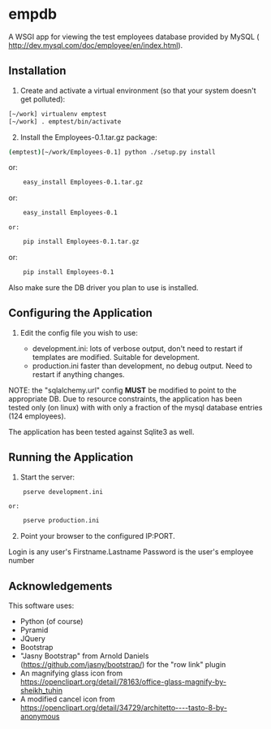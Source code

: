 # empdb

A WSGI app for viewing the test employees database provided by MySQL (
http://dev.mysql.com/doc/employee/en/index.html).


## Installation

1. Create and activate a virtual environment (so that your system doesn't get
   polluted):

```bash
[~/work] virtualenv emptest
[~/work] . emptest/bin/activate
```


2. Install the Employees-0.1.tar.gz package:

```bash
(emptest)[~/work/Employees-0.1] python ./setup.py install
```
   or:
```bash
    easy_install Employees-0.1.tar.gz
```
   or:
```bash
    easy_install Employees-0.1
```
    or:
```bash
    pip install Employees-0.1.tar.gz
```
   or:
```bash
    pip install Employees-0.1
```

Also make sure the DB driver you plan to use is installed.


## Configuring the Application

1. Edit the config file you wish to use:

    * development.ini: lots of verbose output, don't need to restart if
      templates are modified. Suitable for development.
    * production.ini faster than development, no debug output. Need to restart
      if anything changes.

NOTE: the "sqlalchemy.url" config **MUST** be modified to point to the
appropriate DB.  Due to resource constraints, the application has been tested
only (on linux) with with only a fraction of the mysql database entries (124
employees).
    
The application has been tested against Sqlite3 as well.


## Running the Application

1. Start the server:
```bash
    pserve development.ini
```
    or:
```bash
    pserve production.ini
```


2. Point your browser to the configured IP:PORT.

Login is any user's Firstname.Lastname
Password is the user's employee number


## Acknowledgements
This software uses:
* Python (of course)
* Pyramid
* JQuery
* Bootstrap
* "Jasny Bootstrap" from Arnold Daniels (https://github.com/jasny/bootstrap/) for the "row link" plugin
* An magnifying glass icon from https://openclipart.org/detail/78163/office-glass-magnify-by-sheikh_tuhin
* A modified cancel icon from https://openclipart.org/detail/34729/architetto----tasto-8-by-anonymous
